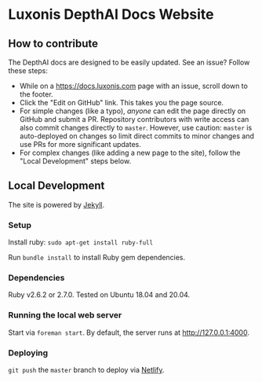 # Luxonis DepthAI Docs Website

## How to contribute

The DepthAI docs are designed to be easily updated. See an issue? Follow these steps:

* While on a https://docs.luxonis.com page with an issue, scroll down to the footer.
* Click the "Edit on GitHub" link. This takes you the page source.
* For simple changes (like a typo), _anyone_ can edit the page directly on GitHub and submit a PR. Repository contributors with write access can also commit changes directly to `master`. However, use caution: `master` is auto-deployed on changes so limit direct commits to minor changes and use PRs for more significant updates.
* For complex changes (like adding a new page to the site), follow the "Local Development" steps below.

## Local Development

The site is powered by [Jekyll](https://jekyllrb.com/).

### Setup

Install ruby:
`sudo apt-get install ruby-full`

Run `bundle install` to install Ruby gem dependencies.

### Dependencies

Ruby v2.6.2 or 2.7.0.
Tested on Ubuntu 18.04 and 20.04.

### Running the local web server

Start via `foreman start`. By default, the server runs at http://127.0.0.1:4000.

### Deploying

`git push` the `master` branch to deploy via [Netlify](https://www.netlify.com/).
